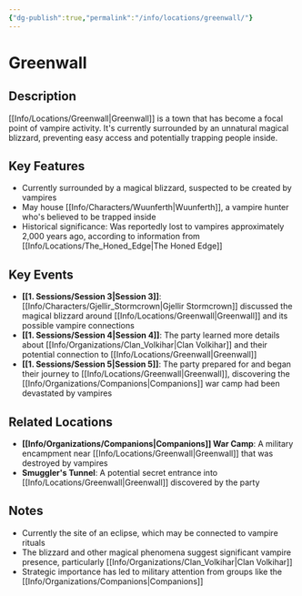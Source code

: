 ```yaml
---
{"dg-publish":true,"permalink":"/info/locations/greenwall/"}
---
```


# Greenwall

## Description
[[Info/Locations/Greenwall\|Greenwall]] is a town that has become a focal point of vampire activity. It's currently surrounded by an unnatural magical blizzard, preventing easy access and potentially trapping people inside.

## Key Features
- Currently surrounded by a magical blizzard, suspected to be created by vampires
- May house [[Info/Characters/Wuunferth\|Wuunferth]], a vampire hunter who's believed to be trapped inside
- Historical significance: Was reportedly lost to vampires approximately 2,000 years ago, according to information from [[Info/Locations/The_Honed_Edge\|The Honed Edge]]

## Key Events
- **[[1. Sessions/Session 3\|Session 3]]**: [[Info/Characters/Gjellir_Stormcrown\|Gjellir Stormcrown]] discussed the magical blizzard around [[Info/Locations/Greenwall\|Greenwall]] and its possible vampire connections
- **[[1. Sessions/Session 4\|Session 4]]**: The party learned more details about [[Info/Organizations/Clan_Volkihar\|Clan Volkihar]] and their potential connection to [[Info/Locations/Greenwall\|Greenwall]]
- **[[1. Sessions/Session 5\|Session 5]]**: The party prepared for and began their journey to [[Info/Locations/Greenwall\|Greenwall]], discovering the [[Info/Organizations/Companions\|Companions]] war camp had been devastated by vampires

## Related Locations
- **[[Info/Organizations/Companions\|Companions]] War Camp**: A military encampment near [[Info/Locations/Greenwall\|Greenwall]] that was destroyed by vampires
- **Smuggler's Tunnel**: A potential secret entrance into [[Info/Locations/Greenwall\|Greenwall]] discovered by the party

## Notes
- Currently the site of an eclipse, which may be connected to vampire rituals
- The blizzard and other magical phenomena suggest significant vampire presence, particularly [[Info/Organizations/Clan_Volkihar\|Clan Volkihar]]
- Strategic importance has led to military attention from groups like the [[Info/Organizations/Companions\|Companions]]